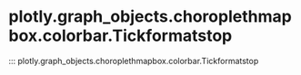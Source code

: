 # plotly.graph_objects.choroplethmapbox.colorbar.Tickformatstop

::: plotly.graph_objects.choroplethmapbox.colorbar.Tickformatstop
